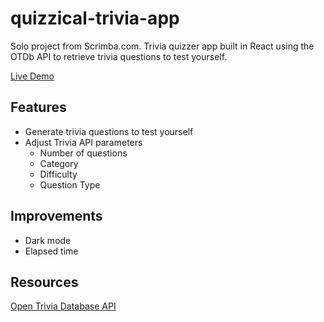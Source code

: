 # quizzical-trivia-app
Solo project from Scrimba.com. Trivia quizzer app built in React using the OTDb API to retrieve trivia questions to test yourself.

[Live Demo](https://quizzical-mendoza.netlify.app/)

## Features
- Generate trivia questions to test yourself
- Adjust Trivia API parameters
  - Number of questions
  - Category
  - Difficulty
  - Question Type

## Improvements
- Dark mode
- Elapsed time

## Resources
[Open Trivia Database API](https://opentdb.com/api_config.php)
